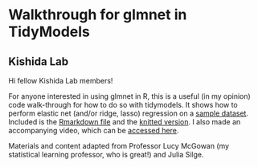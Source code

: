 # Walkthrough for glmnet in TidyModels
## Kishida Lab

Hi fellow Kishida Lab members! 

For anyone interested in using glmnet in R, this is a useful (in my opinion) code walk-through for how to do so with tidymodels. It shows how to perform elastic net (and/or ridge, lasso) regression on a [sample dataset](music.csv). Included is the [Rmarkdown file](tutorial_glmnet.Rmd) and the [knitted version](tutorial_glmnet.html). I also made an accompanying video, which can be [accessed here](https://youtu.be/P-CKeFymuiE).


Materials and content adapted from Professor Lucy McGowan (my statistical learning professor, who is great!) and Julia Silge.
